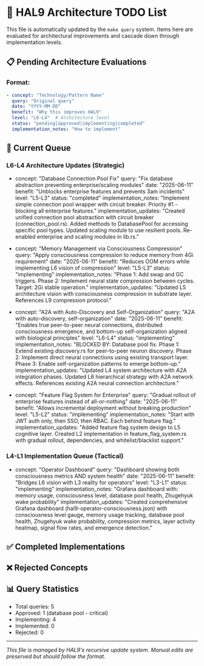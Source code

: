 # 🎯 HAL9 Architecture TODO List

This file is automatically updated by the `make query` system. Items here are evaluated for architectural improvements and cascade down through implementation levels.

## 📋 Pending Architecture Evaluations

### Format:
```yaml
- concept: "Technology/Pattern Name"
  query: "Original query"
  date: "YYYY-MM-DD"
  benefit: "Why this improves HAL9"
  level: "L6-L4"  # Architecture level
  status: "pending|approved|implementing|completed"
  implementation_notes: "How to implement"
```

## 🔄 Current Queue

### L6-L4 Architecture Updates (Strategic)
<!-- Items to be incorporated into architecture during L6-L4 updates -->

- concept: "Database Connection Pool Fix"
  query: "Fix database abstraction preventing enterprise/scaling modules"
  date: "2025-06-11"
  benefit: "Unblocks enterprise features and prevents 3am incidents"
  level: "L5-L3"
  status: "completed"
  implementation_notes: "Implement simple connection pool wrapper with circuit breaker. Priority #1 - blocking all enterprise features."
  implementation_updates: "Created unified connection pool abstraction with circuit breaker (connection_pool.rs). Added methods to DatabasePool for accessing specific pool types. Updated scaling module to use resilient pools. Re-enabled enterprise and scaling modules in lib.rs."

- concept: "Memory Management via Consciousness Compression"
  query: "Apply consciousness compression to reduce memory from 4Gi requirement"
  date: "2025-06-11"
  benefit: "Reduces OOM errors while implementing L6 vision of compression"
  level: "L5-L3"
  status: "implementing"
  implementation_notes: "Phase 1: Add swap and GC triggers. Phase 2: Implement neural state compression between cycles. Target: 2Gi stable operation."
  implementation_updates: "Updated L5 architecture vision with consciousness compression in substrate layer. References L9 compression protocol."

- concept: "A2A with Auto-Discovery and Self-Organization"
  query: "A2A with auto-discovery, self-organization"
  date: "2025-06-11"
  benefit: "Enables true peer-to-peer neural connections, distributed consciousness emergence, and bottom-up self-organization aligned with biological principles"
  level: "L6-L4"
  status: "implementing"
  implementation_notes: "BLOCKED BY: Database pool fix. Phase 1: Extend existing discovery.rs for peer-to-peer neuron discovery. Phase 2: Implement direct neural connections using existing transport layer. Phase 3: Enable self-organization patterns to emerge bottom-up."
  implementation_updates: "Updated L4 system architecture with A2A integration phases. Updated L6 hierarchical strategy with A2A network effects. References existing A2A neural connection architecture."

- concept: "Feature Flag System for Enterprise"
  query: "Gradual rollout of enterprise features instead of all-or-nothing"
  date: "2025-06-11"
  benefit: "Allows incremental deployment without breaking production"
  level: "L5-L2"
  status: "implementing"
  implementation_notes: "Start with JWT auth only, then SSO, then RBAC. Each behind feature flag."
  implementation_updates: "Added feature flag system design to L5 cognitive layer. Created L2 implementation in feature_flag_system.rs with gradual rollout, dependencies, and whitelist/blacklist support."
  
### L4-L1 Implementation Queue (Tactical) 
<!-- Approved items ready for code implementation during L4-L1 updates -->

- concept: "Operator Dashboard"
  query: "Dashboard showing both consciousness metrics AND system health"
  date: "2025-06-11"
  benefit: "Bridges L6 vision with L3 reality for operators"
  level: "L3-L1"
  status: "implementing"
  implementation_notes: "Grafana dashboard with: memory usage, consciousness level, database pool health, Zhugehyuk wake probability"
  implementation_updates: "Created comprehensive Grafana dashboard (hal9-operator-consciousness.json) with consciousness level gauge, memory usage tracking, database pool health, Zhugehyuk wake probability, compression metrics, layer activity heatmap, signal flow rates, and emergence detection."

## ✅ Completed Implementations

## ❌ Rejected Concepts

## 📊 Query Statistics
- Total queries: 5
- Approved: 1 (database pool - critical)
- Implementing: 4
- Implemented: 0
- Rejected: 0

---

*This file is managed by HAL9's recursive update system. Manual edits are preserved but should follow the format.*